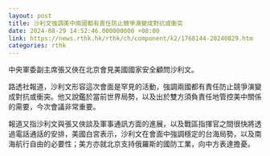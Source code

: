 ```yaml
---
layout: post
title: 沙利文強調美中兩國都有責任防止競爭演變成對抗或衝突
date: 2024-08-29 14:52:46.000000000 +08:00
link: https://news.rthk.hk/rthk/ch/component/k2/1768144-20240829.htm
categories: rthk
---
```


中央軍委副主席張又俠在北京會見美國國家安全顧問沙利文。

路透社報道，沙利文形容這次會面是罕見的活動，強調兩國都有責任防止競爭演變成對抗或衝突。他又說鑑於當前世界局勢，以及出於雙方須負責任地管控美中關係的需要，今次會議非常重要。

報道又指沙利文與張又俠談及軍事通訊方面的進展，以及戰區指揮官之間很快將透過電話通話的安排，美國白宮表示，沙利文在會面中強調穩定的台海局勢，以及南海航行自由的必要性；美方亦就北京支持俄羅斯的國防工業，向中方表達擔憂。
